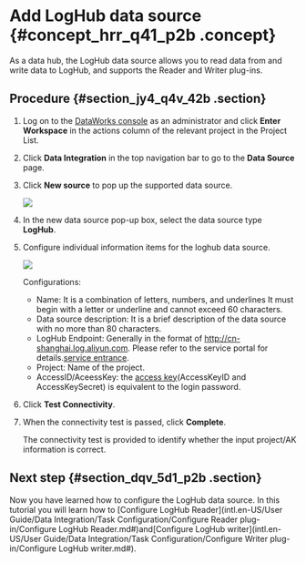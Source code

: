# Add LogHub data source {#concept_hrr_q41_p2b .concept}

As a data hub, the LogHub data source allows you to read data from and write data to LogHub, and supports the Reader and Writer plug-ins.

## Procedure {#section_jy4_q4v_42b .section}

1.  Log on to the [DataWorks console](https://workbench.data.aliyun.com/console) as an administrator and click **Enter Workspace** in the actions column of the relevant project in the Project List.
2.  Click **Data Integration** in the top navigation bar to go to the **Data Source** page.
3.  Click **New source** to pop up the supported data source.

    ![](http://static-aliyun-doc.oss-cn-hangzhou.aliyuncs.com/assets/img/16203/15367207777540_en-US.png)

4.  In the new data source pop-up box, select the data source type **LogHub**.
5.  Configure individual information items for the loghub data source.

    ![](http://static-aliyun-doc.oss-cn-hangzhou.aliyuncs.com/assets/img/16203/15367207787541_en-US.png)

    Configurations:

    -   Name: It is a combination of letters, numbers, and underlines It must begin with a letter or underline and cannot exceed 60 characters.
    -   Data source description: It is a brief description of the data source with no more than 80 characters.
    -   LogHub Endpoint: Generally in the format of http://cn-shanghai.log.aliyun.com. Please refer to the service portal for details.[service entrance](https://www.alibabacloud.com/help/doc-detail/29008.htm).
    -   Project: Name of the project.
    -   AccessID/AceessKey: the [access key](https://www.alibabacloud.com/help/doc-detail/53045.htm)\(AccessKeyID and AccessKeySecret\) is equivalent to the login password.
6.  Click **Test Connectivity**.
7.  When the connectivity test is passed, click **Complete**.

    The connectivity test is provided to identify whether the input project/AK information is correct.


## Next step {#section_dqv_5d1_p2b .section}

Now you have learned how to configure the LogHub data source. In this tutorial you will learn how to [Configure LogHub Reader](intl.en-US/User Guide/Data Integration/Task Configuration/Configure Reader plug-in/Configure LogHub Reader.md#)and[Configure LogHub writer](intl.en-US/User Guide/Data Integration/Task Configuration/Configure Writer plug-in/Configure LogHub writer.md#).

